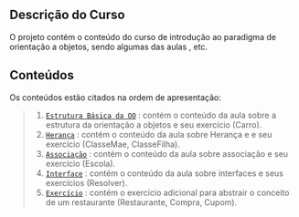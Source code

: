 ## Descrição do Curso

O projeto contém o conteúdo do curso de introdução ao paradigma de orientação a objetos, sendo algumas das aulas , etc. 

## Conteúdos

Os conteúdos estão citados na ordem de apresentação:

> 1. [`Estrutura Básica da OO`](https://github.com/jsrbrt/Dio-java-basico/blob/main/3-orientacao-a-objeto/src/Carro.java) : contém o conteúdo da aula sobre a estrutura da orientação a objetos e seu exercício (Carro).
> 2. [`Herança`](https://github.com/jsrbrt/Dio-java-basico/tree/main/3-orientacao-a-objeto/src/PolimorfismoSobrescrever) : contém o conteúdo da aula sobre Herança e e seu exercício (ClasseMae, ClasseFilha).
> 3. [`Associação`](https://github.com/jsrbrt/Dio-java-basico/tree/main/3-orientacao-a-objeto/src/Escola) : contém o conteúdo da aula sobre associação e seu exercício (Escola).
> 4. [`Interface`](https://github.com/jsrbrt/Dio-java-basico/blob/main/3-orientacao-a-objeto/src/Resolver.java) : contém o conteúdo da aula sobre interfaces e seus exercícios (Resolver).
> 5. [`Exercício`](https://github.com/jsrbrt/Dio-java-basico/tree/main/3-orientacao-a-objeto/src/restaurante) : contém o exercício adicional para abstrair o conceito de um restaurante (Restaurante, Compra, Cupom).
